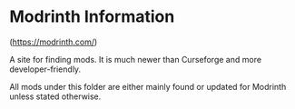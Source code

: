# Modrinth Information
(https://modrinth.com/)

A site for finding mods. It is much newer than Curseforge and more developer-friendly.

All mods under this folder are either mainly found or updated for Modrinth unless stated otherwise.

